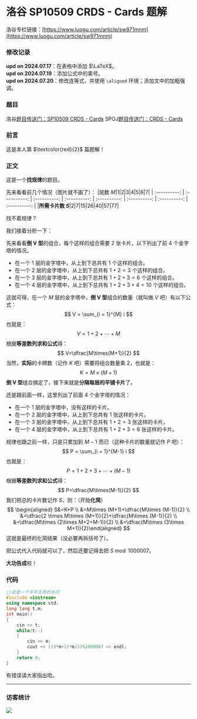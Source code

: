 # 洛谷 SP10509 CRDS - Cards 题解
洛谷专栏链接：[https://www.luogu.com/article/sw971mnm](https://www.luogu.com/article/sw971mnm)
### 修改记录
**upd on 2024.07.17**：在表格中添加 $\LaTeX$。  
**upd on 2024.07.19**：添加公式中的乘号。  
**upd on 2024.07.20**：修改连等式，并使用 `\aligned` 环境；添加文中的加粗强调。
### 题目
洛谷[题目传送门：SP10509 CRDS - Cards](https://www.luogu.com.cn/problem/SP10509)
SPOJ[题目传送门：CRDS - Cards](https://www.spoj.com/problems/CRDS/en/)
### 前言
这是本人第 $\textcolor{red}{2}$ 篇题解！
### 正文
这是一个**找规律**的题目。

先来看看前几个情况（图片就不画了）：
|层数 $M$|$1$|$2$|$3$|$4$|$5$|$6$|$7$|
| :----------: | :----------: | :----------: | :----------: | :----------: | :----------: | :----------: | :----------: |
|**所需卡片数 $S$**|$2$|$7$|$15$|$26$|$40$|$57$|$77$|

找不着规律？

我们接着分析一下：

先来看看**倒 V 型**的组合，每个这样的组合需要 $2$ 张卡片，以下列出了前 $4$ 个金字塔的情况。

- 在一个 $1$ 层的金字塔中，从上到下总共有 $1$ 个这样的组合。
- 在一个 $2$ 层的金字塔中，从上到下总共有 $1+2=3$ 个这样的组合。
- 在一个 $3$ 层的金字塔中，从上到下总共有 $1+2+3=6$ 个这样的组合。
- 在一个 $4$ 层的金字塔中，从上到下总共有 $1+2+3+4=10$ 个这样的组合。

这就可得，在一个 $M$ 层的金字塔中，**倒 V 型**组合的数量（就叫做 $V$ 吧）有以下公式：
$$
V = \sum_{i = 1}^{M} i
$$
也就是：
$$
V=1+2+\cdots+M
$$
根据**等差数列求和公式**得：
$$
V=\dfrac{M\times(M+1)}{2}
$$
当然，**实际**的卡牌数（记作 $K$ 吧）需要将组合数量乘 $2$，也就是：
$$
K=M\times(M+1)
$$
**倒 V 型**组合搞定了，接下来就是**分隔每层的平铺卡片**了。

还是跟前面一样，这里列出了前面 $4$ 个金字塔的情况：
- 在一个 $1$ 层的金字塔中，没有这样的卡片。
- 在一个 $2$ 层的金字塔中，从上到下总共有 $1$ 张这样的卡片。
- 在一个 $3$ 层的金字塔中，从上到下总共有 $1+2=3$ 张这样的卡片。
- 在一个 $4$ 层的金字塔中，从上到下总共有 $1+2+3=6$ 张这样的卡片。

规律也跟之前一样，只是只累加到 $M-1$ 而已（这种卡片的数量就记作 $P$ 吧）：
$$
P = \sum_{i = 1}^{M-1} i
$$
也就是：
$$
P = 1+2+3+\cdots+(M-1)
$$
根据**等差数列求和公式**得：
$$
P=\dfrac{M\times(M-1)}{2}
$$
我们把总的卡片数记作 $S$，则：（开始**化简**）
$$
\begin{aligned} S&=K+P \\ &=M\times (M+1)+\dfrac{M\times (M-1)}{2} \\ &=\dfrac{2 \times M\times (M+1)}{2}+\dfrac{M\times (M-1)}{2} \\ &=\dfrac{M\times (2\times M+2+M-1)}{2} \\ &=\dfrac{M\times (3\times M+1)}{2}\end{aligned}
$$
这就是最终的化简结果（没必要再拆括号了）。

把公式代入代码就可以了，然后还要记得去把 $S\bmod 1000007$。

**大功告成**啦！
### 代码
```cpp
//这是一个平平无奇的水印
#include <iostream>
using namespace std;
long long t,m;
int main()
{
	cin >> t;
	while(t--)
	{
		cin >> m;
		cout << ((3*m+1)*m/2)%1000007 << endl;
	}
	return 0;
}
```
有错误请大家指出哈。

---
### 访客统计
![](https://fragcounter.me/e7K)
